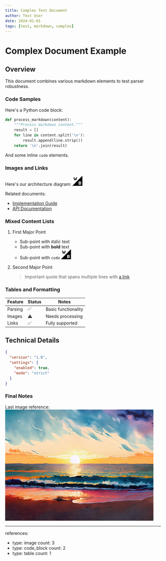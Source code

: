 ```yaml
---
title: Complex Test Document
author: Test User
date: 2024-01-01
tags: [test, markdown, complex]
---
```


# Complex Document Example

## Overview

This document combines various markdown elements to test parser robustness.

### Code Samples

Here's a Python code block:

```python
def process_markdown(content):
    """Process markdown content."""
    result = []
    for line in content.split('\n'):
        result.append(line.strip())
    return '\n'.join(result)
```

And some inline `code` elements.

### Images and Links

Here's our architecture diagram:
![Architecture Overview](../attachments/png_test.png "System Architecture")

Related documents:
- [Implementation Guide](../attachments/pdf_test.pdf)
- [API Documentation](https://api.example.com)

### Mixed Content Lists

1. First Major Point
   - Sub-point with *italic* text
   - Sub-point with **bold** text
   - Sub-point with `code`
   ![Diagram](../attachments/png_test.png)

2. Second Major Point
   > Important quote that
   > spans multiple lines
   > with [a link](https://example.com)

### Tables and Formatting

| Feature | Status | Notes |
|---------|--------|-------|
| Parsing | ✅ | Basic functionality |
| Images | ⚠️ | Needs processing |
| Links | ✅ | Fully supported |

## Technical Details

```json
{
  "version": "1.0",
  "settings": {
    "enabled": true,
    "mode": "strict"
  }
}
```

### Final Notes

Last image reference: ![Final](../attachments/jpg_test.jpg)

---
references:
  - type: image
    count: 3
  - type: code_block
    count: 2
  - type: table
    count: 1 